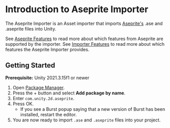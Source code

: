 # Introduction to Aseprite Importer

The Aseprite Importer is an Asset importer that imports [Aseprite's](https://www.aseprite.org/) .ase and .aseprite files into Unity.

See [Aseprite Features](AsepriteFeatures) to read more about which features from Aseprite are supported by the importer. See [Importer Features](ImporterFeatures) to read more about which features the Aseprite Importer provides.

## Getting Started
**Prerequisite:** Unity 2021.3.15f1 or newer

1. Open [Package Manager](https://docs.unity3d.com/Manual/upm-ui.html).
2. Press the + button and select **Add package by name**.
3. Enter `com.unity.2d.aseprite`.
4. Press OK.
    - If you see a Burst popup saying that a new version of Burst has been installed, restart the editor.
5. You are now ready to import `.ase` and `.aseprite` files into your project.